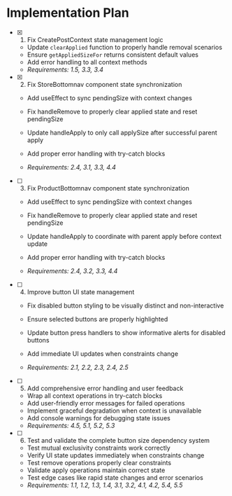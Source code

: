 # Implementation Plan

- [x] 1. Fix CreatePostContext state management logic


  - Update `clearApplied` function to properly handle removal scenarios
  - Ensure `getAppliedSizeFor` returns consistent default values
  - Add error handling to all context methods
  - _Requirements: 1.5, 3.3, 3.4_





- [x] 2. Fix StoreBottomnav component state synchronization



  - Add useEffect to sync pendingSize with context changes


  - Fix handleRemove to properly clear applied state and reset pendingSize
  - Update handleApply to only call applySize after successful parent apply


  - Add proper error handling with try-catch blocks





  - _Requirements: 2.4, 3.1, 3.3, 4.4_

- [ ] 3. Fix ProductBottomnav component state synchronization
  - Add useEffect to sync pendingSize with context changes



  - Fix handleRemove to properly clear applied state and reset pendingSize
  - Update handleApply to coordinate with parent apply before context update
  - Add proper error handling with try-catch blocks
  - _Requirements: 2.4, 3.2, 3.3, 4.4_






- [ ] 4. Improve button UI state management
  - Fix disabled button styling to be visually distinct and non-interactive
  - Ensure selected buttons are properly highlighted
  - Update button press handlers to show informative alerts for disabled buttons
  - Add immediate UI updates when constraints change



  - _Requirements: 2.1, 2.2, 2.3, 2.4, 2.5_

- [ ] 5. Add comprehensive error handling and user feedback
  - Wrap all context operations in try-catch blocks
  - Add user-friendly error messages for failed operations
  - Implement graceful degradation when context is unavailable
  - Add console warnings for debugging state issues
  - _Requirements: 4.5, 5.1, 5.2, 5.3_

- [ ] 6. Test and validate the complete button size dependency system
  - Test mutual exclusivity constraints work correctly
  - Verify UI state updates immediately when constraints change
  - Test remove operations properly clear constraints
  - Validate apply operations maintain correct state
  - Test edge cases like rapid state changes and error scenarios
  - _Requirements: 1.1, 1.2, 1.3, 1.4, 3.1, 3.2, 4.1, 4.2, 5.4, 5.5_